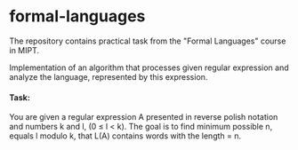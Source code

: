 # formal-languages
The repository contains practical task from the "Formal Languages" course in MIPT.

Implementation of an algorithm that processes given regular expression and analyze the
language, represented by this expression.

#### Task:
You are given a regular expression A presented in reverse polish notation and numbers k and l, (0 ≤ l < k). The goal is to find minimum possible n, equals l modulo k, that L(A) contains words with the length = n.
